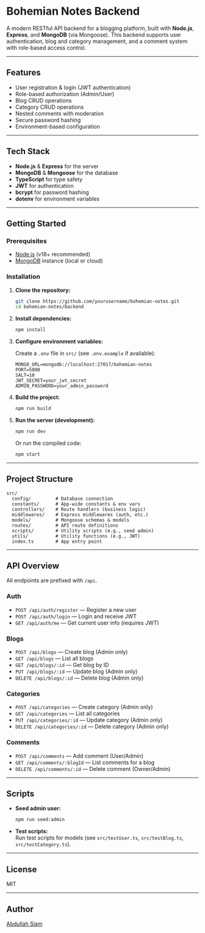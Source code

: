 # Bohemian Notes Backend

A modern RESTful API backend for a blogging platform, built with **Node.js**, **Express**, and **MongoDB** (via Mongoose). This backend supports user authentication, blog and category management, and a comment system with role-based access control.

---

## Features

- User registration & login (JWT authentication)
- Role-based authorization (Admin/User)
- Blog CRUD operations
- Category CRUD operations
- Nested comments with moderation
- Secure password hashing
- Environment-based configuration

---

## Tech Stack

- **Node.js** & **Express** for the server
- **MongoDB** & **Mongoose** for the database
- **TypeScript** for type safety
- **JWT** for authentication
- **bcrypt** for password hashing
- **dotenv** for environment variables

---

## Getting Started

### Prerequisites

- [Node.js](https://nodejs.org/) (v18+ recommended)
- [MongoDB](https://www.mongodb.com/) instance (local or cloud)

### Installation

1. **Clone the repository:**

   ```sh
   git clone https://github.com/yourusername/bohemian-notes.git
   cd bohemian-notes/backend
   ```

2. **Install dependencies:**

   ```sh
   npm install
   ```

3. **Configure environment variables:**

   Create a `.env` file in `src/` (see `.env.example` if available):

   ```
   MONGO_URL=mongodb://localhost:27017/bohemian-notes
   PORT=5000
   SALT=10
   JWT_SECRET=your_jwt_secret
   ADMIN_PASSWORD=your_admin_password
   ```

4. **Build the project:**

   ```sh
   npm run build
   ```

5. **Run the server (development):**

   ```sh
   npm run dev
   ```

   Or run the compiled code:

   ```sh
   npm start
   ```

---

## Project Structure

```
src/
  config/         # Database connection
  constants/      # App-wide constants & env vars
  controllers/    # Route handlers (business logic)
  middlewares/    # Express middlewares (auth, etc.)
  models/         # Mongoose schemas & models
  routes/         # API route definitions
  scripts/        # Utility scripts (e.g., seed admin)
  utils/          # Utility functions (e.g., JWT)
  index.ts        # App entry point
```

---

## API Overview

All endpoints are prefixed with `/api`.

### Auth

- `POST /api/auth/register` — Register a new user
- `POST /api/auth/login` — Login and receive JWT
- `GET /api/auth/me` — Get current user info (requires JWT)

### Blogs

- `POST /api/blogs` — Create blog (Admin only)
- `GET /api/blogs` — List all blogs
- `GET /api/blogs/:id` — Get blog by ID
- `PUT /api/blogs/:id` — Update blog (Admin only)
- `DELETE /api/blogs/:id` — Delete blog (Admin only)

### Categories

- `POST /api/categories` — Create category (Admin only)
- `GET /api/categories` — List all categories
- `PUT /api/categories/:id` — Update category (Admin only)
- `DELETE /api/categories/:id` — Delete category (Admin only)

### Comments

- `POST /api/comments` — Add comment (User/Admin)
- `GET /api/comments/:blogId` — List comments for a blog
- `DELETE /api/comments/:id` — Delete comment (Owner/Admin)

---

## Scripts

- **Seed admin user:**

  ```sh
  npm run seed:admin
  ```

- **Test scripts:**  
  Run test scripts for models (see `src/testUser.ts`, `src/testBlog.ts`, `src/testCategory.ts`).

---

## License

MIT

---

## Author

[Abdullah Siam](https://github.com/ninjastorm24)
